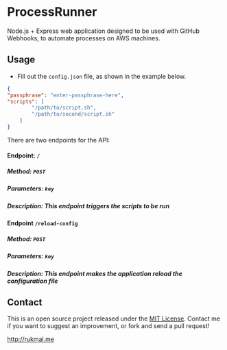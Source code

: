 # ProcessRunner

Node.js + Express web application designed to be used with GitHub Webhooks, to automate processes on AWS machines.

## Usage

- Fill out the ```config.json``` file, as shown in the example below.
```json
{
"passphrase": "enter-passphrase-here",
"scripts": [
		"/path/to/script.sh",
		"/path/to/second/script.sh"
	]
}
```

There are two endpoints for the API:

#### Endpoint: ```/```
##### Method: ```POST```
##### Parameters: ```key```
##### Description: This endpoint triggers the scripts to be run

#### Endpoint ```/reload-config```
##### Method: ```POST```
##### Parameters: ```key```
##### Description: This endpoint makes the application reload the configuration file

## Contact

This is an open source project released under the [MIT License](LICENSE). Contact me if you want to suggest an improvement, or fork and send a pull request!

http://rukmal.me